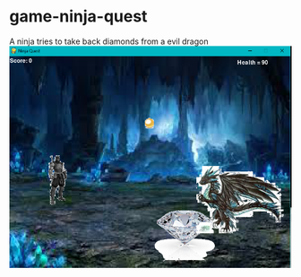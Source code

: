 # game-ninja-quest
A ninja tries to take back diamonds from a evil dragon
<img src="https://github.com/alexisthebesttoeverlive/game-ninja-qust/blob/master/game%20project/picture%20of%20the%20game.PNG">
